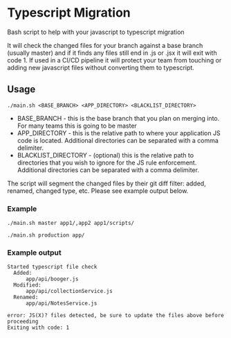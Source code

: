 # Typescript Migration
Bash script to help with your javascript to typescript migration

It will check the changed files for your branch against a base branch (usually master) and if it finds any files still end in .js or .jsx it will exit with code 1.  If used in a CI/CD pipeline it will protect your team from touching or adding new javascript files without converting them to typescript. 

## Usage
`./main.sh <BASE_BRANCH> <APP_DIRECTORY> <BLACKLIST_DIRECTORY>`

* BASE_BRANCH - this is the base branch that you plan on merging into.  For many teams this is going to be master
* APP_DIRECTORY - this is the relative path to where your application JS code is located.  Additional directories can be separated with a comma delimiter.
* BLACKLIST_DIRECTORY - (optional) this is the relative path to directories that you wish to ignore for the JS rule enforcement.  Additional directories can be separated with a comma delimiter.

The script will segment the changed files by their git diff filter: added, renamed, changed type, etc.  Please see example output below. 

### Example
`./main.sh master app1/,app2 app1/scripts/`

`./main.sh production app/`

### Example output
```
Started typescript file check
  Added:
      app/api/booger.js
  Modified:
      app/api/collectionService.js
  Renamed:
      app/api/NotesService.js

error: JS(X)? files detected, be sure to update the files above before proceeding
Exiting with code: 1
```